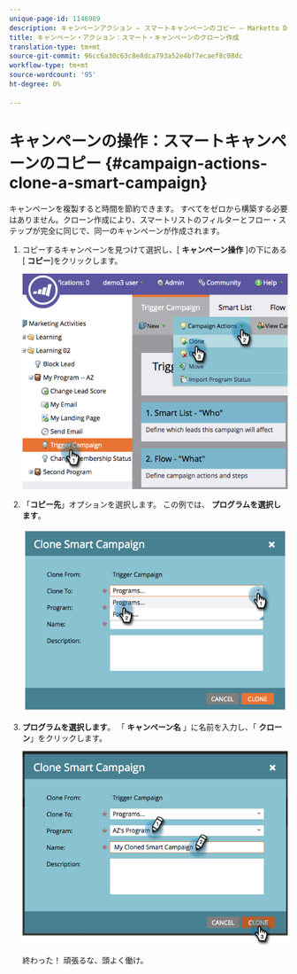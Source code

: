```yaml
---
unique-page-id: 1146989
description: キャンペーンアクション — スマートキャンペーンのコピー — Marketto Docs — 製品ドキュメント
title: キャンペーン・アクション：スマート・キャンペーンのクローン作成
translation-type: tm+mt
source-git-commit: 96cc6a30c63c8e8dca793a52e4bf7ecaef8c08dc
workflow-type: tm+mt
source-wordcount: '95'
ht-degree: 0%

---
```



# キャンペーンの操作：スマートキャンペーンのコピー {#campaign-actions-clone-a-smart-campaign}

キャンペーンを複製すると時間を節約できます。 すべてをゼロから構築する必要はありません。クローン作成により、スマートリストのフィルターとフロー・ステップが完全に同じで、同一のキャンペーンが作成されます。

1. コピーするキャンペーンを見つけて選択し、[ **キャンペーン操作** ]の下にある[ **コピー**]をクリックします。

   ![](assets/image2014-9-22-13-3a56-3a34.png)

1. 「**コピー先**」オプションを選択します。 この例では、 **プログラムを選択します**。

   ![](assets/image2014-9-22-13-3a56-3a56.png)

1. **プログラムを選択します**。 「 **キャンペーン名** 」に名前を入力し、「 **クローン**」をクリックします。

   ![](assets/image2014-9-22-13-3a57-3a9.png)

   終わった！ 頑張るな、頭よく働け。

